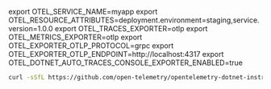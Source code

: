 export OTEL_SERVICE_NAME=myapp
export OTEL_RESOURCE_ATTRIBUTES=deployment.environment=staging,service.version=1.0.0
export OTEL_TRACES_EXPORTER=otlp
export OTEL_METRICS_EXPORTER=otlp
export OTEL_EXPORTER_OTLP_PROTOCOL=grpc
export OTEL_EXPORTER_OTLP_ENDPOINT=http://localhost:4317
export OTEL_DOTNET_AUTO_TRACES_CONSOLE_EXPORTER_ENABLED=true

```sh
curl -sSfL https://github.com/open-telemetry/opentelemetry-dotnet-instrumentation/releases/latest/download/otel-dotnet-auto-install.sh -O

```